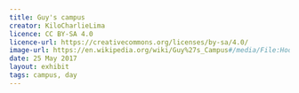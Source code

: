 ```yaml
---
title: Guy's campus
creator: KiloCharlieLima
licence: CC BY-SA 4.0
licence-url: https://creativecommons.org/licenses/by-sa/4.0/
image-url: https://en.wikipedia.org/wiki/Guy%27s_Campus#/media/File:Hodgkin_Building_2,_Guy's_Campus.jpg
date: 25 May 2017
layout: exhibit
tags: campus, day
---
```

